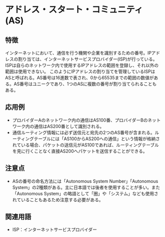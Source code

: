 

# アドレス・スタート・コミュニティ(AS)
## 特徴
インターネットにおいて、通信を行う機関や企業を識別するための番号。IPアドレスの割り当ては、インターネットサービスプロバイダー(ISP)が行っている。ISPは自らのネットワーク内で使用するIPアドレスの範囲を登録し、それ以外の範囲は使用できない。
このようにIPアドレスの割り当てを管理しているISPはASと呼ばれる。AS番号は16進数で表され、0から65535までの範囲の数値がある。AS番号はユニークであり、1つのASに複数の番号が割り当てられることもある。

## 応用例
- プロバイダーAのネットワーク内の通信はAS100番、プロバイダーBのネットワーク内の通信はAS200番として識別される。
- 通信ルーティング情報には必ず送信元と宛先の2つのAS番号が含まれる。ルーティングテーブルには「AS100からAS200への通信」という情報が格納されている場合、パケットの送信元がAS100であれば、ルーティングテーブルを見に行くことなく直接AS200へパケットを送信することができる。


## 注意点
- ASの番号の命名方法には「Autonomous System Number」「Autonomous System」の2種類がある。主に日本語では後者を使用することが多い。また「Autonomous System」の略語として「圏」や「システム」なども使用されていることもあるため注意する必要がある。


## 関連用語
- ISP：インターネットサービスプロバイダー